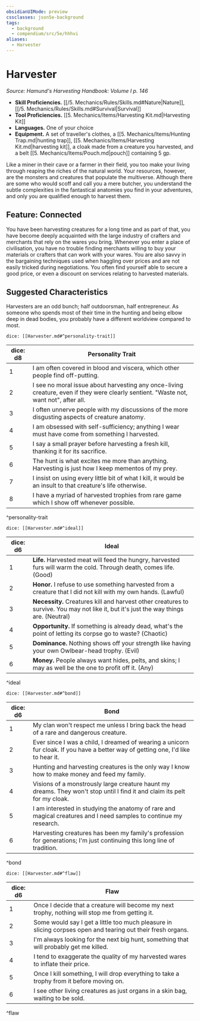 ```yaml
---
obsidianUIMode: preview
cssclasses: json5e-background
tags:
  - background
  - compendium/src/5e/hhhvi
aliases:
  - Harvester
---
```

# Harvester
*Source: Hamund's Harvesting Handbook: Volume I p. 146*  

- **Skill Proficiencies.** [[/5. Mechanics/Rules/Skills.md#Nature\|Nature]], [[/5. Mechanics/Rules/Skills.md#Survival\|Survival]]  
- **Tool Proficiencies.** [[5. Mechanics/Items/Harvesting Kit.md\|Harvesting Kit]]  
- **Languages.** One of your choice  
- **Equipment.** A set of traveller's clothes, a [[5. Mechanics/Items/Hunting Trap.md\|hunting trap]], [[5. Mechanics/Items/Harvesting Kit.md\|harvesting kit]], a cloak made from a creature you harvested, and a belt [[5. Mechanics/Items/Pouch.md\|pouch]] containing 5 gp.  

Like a miner in their cave or a farmer in their field, you too make your living through reaping the riches of the natural world. Your resources, however, are the monsters and creatures that populate the multiverse. Although there are some who would scoff and call you a mere butcher, you understand the subtle complexities in the fantastical anatomies you find in your adventures, and only you are qualified enough to harvest them.

## Feature: Connected

You have been harvesting creatures for a long time and as part of that, you have become deeply acquainted with the large industry of crafters and merchants that rely on the wares you bring. Whenever you enter a place of civilisation, you have no trouble finding merchants willing to buy your materials or crafters that can work with your wares. You are also savvy in the bargaining techniques used when haggling over prices and are not easily tricked during negotiations. You often find yourself able to secure a good price, or even a discount on services relating to harvested materials.

## Suggested Characteristics

Harvesters are an odd bunch; half outdoorsman, half entrepreneur. As someone who spends most of their time in the hunting and being elbow deep in dead bodies, you probably have a different worldview compared to most.

`dice: [[Harvester.md#^personality-trait]]`

| dice: d8 | Personality Trait |
|----------|-------------------|
| 1 | I am often covered in blood and viscera, which other people find off-putting. |
| 2 | I see no moral issue about harvesting any once-living creature, even if they were clearly sentient. "Waste not, want not", after all. |
| 3 | I often unnerve people with my discussions of the more disgusting aspects of creature anatomy. |
| 4 | I am obsessed with self-sufficiency; anything I wear must have come from something I harvested. |
| 5 | I say a small prayer before harvesting a fresh kill, thanking it for its sacrifice. |
| 6 | The hunt is what excites me more than anything. Harvesting is just how I keep mementos of my prey. |
| 7 | I insist on using every little bit of what I kill, it would be an insult to that creature's life otherwise. |
| 8 | I have a myriad of harvested trophies from rare game which I show off whenever possible. |
^personality-trait

`dice: [[Harvester.md#^ideal]]`

| dice: d6 | Ideal |
|----------|-------|
| 1 | **Life.** Harvested meat will feed the hungry, harvested furs will warm the cold. Through death, comes life. (Good) |
| 2 | **Honor.** I refuse to use something harvested from a creature that I did not kill with my own hands. (Lawful) |
| 3 | **Necessity.** Creatures kill and harvest other creatures to survive. You may not like it, but it's just the way things are. (Neutral) |
| 4 | **Opportunity.** If something is already dead, what's the point of letting its corpse go to waste? (Chaotic) |
| 5 | **Dominance.** Nothing shows off your strength like having your own Owlbear-head trophy. (Evil) |
| 6 | **Money.** People always want hides, pelts, and skins; I may as well be the one to profit off it. (Any) |
^ideal

`dice: [[Harvester.md#^bond]]`

| dice: d6 | Bond |
|----------|------|
| 1 | My clan won't respect me unless I bring back the head of a rare and dangerous creature. |
| 2 | Ever since I was a child, I dreamed of wearing a unicorn fur cloak. If you have a better way of getting one, I'd like to hear it. |
| 3 | Hunting and harvesting creatures is the only way I know how to make money and feed my family. |
| 4 | Visions of a monstrously large creature haunt my dreams. They won't stop until I find it and claim its pelt for my cloak. |
| 5 | I am interested in studying the anatomy of rare and magical creatures and I need samples to continue my research. |
| 6 | Harvesting creatures has been my family's profession for generations; I'm just continuing this long line of tradition. |
^bond

`dice: [[Harvester.md#^flaw]]`

| dice: d6 | Flaw |
|----------|------|
| 1 | Once I decide that a creature will become my next trophy, nothing will stop me from getting it. |
| 2 | Some would say I get a little too much pleasure in slicing corpses open and tearing out their fresh organs. |
| 3 | I'm always looking for the next big hunt, something that will probably get me killed. |
| 4 | I tend to exaggerate the quality of my harvested wares to inflate their price. |
| 5 | Once I kill something, I will drop everything to take a trophy from it before moving on. |
| 6 | I see other living creatures as just organs in a skin bag, waiting to be sold. |
^flaw
